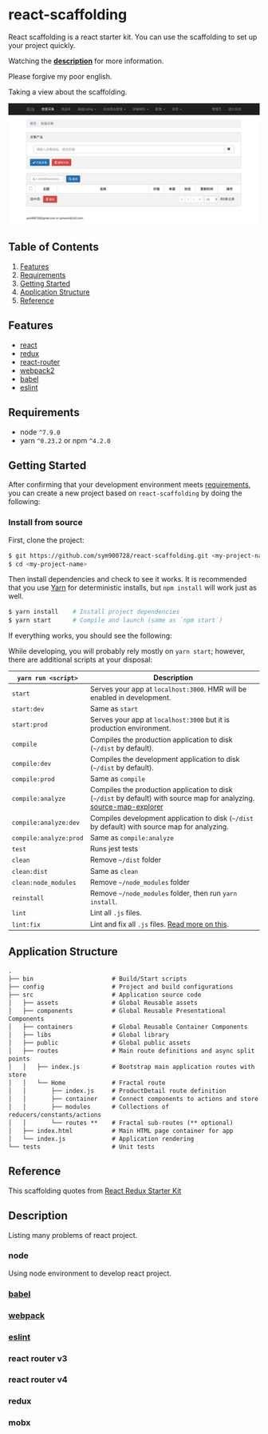 # react-scaffolding

React scaffolding is a react starter kit. You can use the scaffolding to set up your project quickly.

Watching the **[description](#description)** for more information.

Please forgive my poor english.


Taking a view about the scaffolding.

![home.png](https://github.com/sym900728/react-scaffolding/blob/master/documents/images/home.png)


## Table of Contents
1. [Features](#features)
1. [Requirements](#requirements)
1. [Getting Started](#getting-started)
1. [Application Structure](#application-structure)
1. [Reference](#reference)

## Features
* [react](https://github.com/facebook/react)
* [redux](https://github.com/rackt/redux)
* [react-router](https://github.com/rackt/react-router)
* [webpack2](https://webpack.js.org)
* [babel](https://github.com/babel/babel)
* [eslint](https://eslint.org)

## Requirements

* node `^7.9.0`
* yarn `^0.23.2` or npm `^4.2.0`

## Getting Started

After confirming that your development environment meets [requirements](#requirements), you can create a new project based on `react-scaffolding` by doing the following:

### Install from source

First, clone the project:

```bash
$ git https://github.com/sym900728/react-scaffolding.git <my-project-name>
$ cd <my-project-name>
```

Then install dependencies and check to see it works. It is recommended that you use [Yarn](https://yarnpkg.org) for deterministic installs, but `npm install` will work just as well.

```bash
$ yarn install    # Install project dependencies
$ yarn start      # Compile and launch (same as `npm start`)
```

If everything works, you should see the following:

While developing, you will probably rely mostly on `yarn start`; however, there are additional scripts at your disposal:

|`yarn run <script>`|Description|
|------------------|-----------|
|`start`|Serves your app at `localhost:3000`. HMR will be enabled in development.|
|`start:dev`|Same as `start`|
|`start:prod`|Serves your app at `localhost:3000` but it is production environment.|
|`compile`|Compiles the production application to disk (`~/dist` by default).|
|`compile:dev`|Compiles the development application to disk (`~/dist` by default).|
|`compile:prod`|Same as `compile`|
|`compile:analyze`|Compiles the production application to disk (`~/dist` by default) with source map for analyzing. [source-map-explorer](https://github.com/danvk/source-map-explorer)|
|`compile:analyze:dev`|Compiles development application to disk (`~/dist` by default) with source map for analyzing.|
|`compile:analyze:prod`|Same as `compile:analyze`|
|`test`|Runs jest tests|
|`clean`|Remove `~/dist` folder|
|`clean:dist`|Same as `clean`|
|`clean:node_modules`|Remove `~/node_modules` folder|
|`reinstall`|Remove `~/node_modules` folder, then run `yarn install`.|
|`lint`|Lint all `.js` files.|
|`lint:fix`|Lint and fix all `.js` files. [Read more on this](http://eslint.org/docs/user-guide/command-line-interface.html#fix).|


## Application Structure

```
.
├── bin                      # Build/Start scripts
├── config                   # Project and build configurations
├── src                      # Application source code
│   ├── assets               # Global Reusable assets
│   ├── components           # Global Reusable Presentational Components
│   ├── containers           # Global Reusable Container Components
│   ├── libs                 # Global library
│   ├── public               # Global public assets
│   ├── routes               # Main route definitions and async split points
│   │   ├── index.js         # Bootstrap main application routes with store
│   │   └── Home             # Fractal route
│   │       ├── index.js     # ProductDetail route definition
│   │       ├── container    # Connect components to actions and store
│   │       ├── modules      # Collections of reducers/constants/actions
│   │       └── routes **    # Fractal sub-routes (** optional)
│   ├── index.html           # Main HTML page container for app
│   └── index.js             # Application rendering
└── tests                    # Unit tests
```

## Reference

This scaffolding quotes from [React Redux Starter Kit](https://github.com/davezuko/react-redux-starter-kit)


## Description

Listing many problems of react project.

### node

Using node environment to develop react project.

### [babel](https://github.com/sym900728/react-scaffolding/blob/master/documents/Babel.md)

### [webpack](https://github.com/sym900728/react-scaffolding/blob/master/documents/Webpack.md)

### [eslint](https://github.com/sym900728/react-scaffolding/blob/master/documents/Eslint.md)

### react router v3

### react router v4

### redux

### mobx
